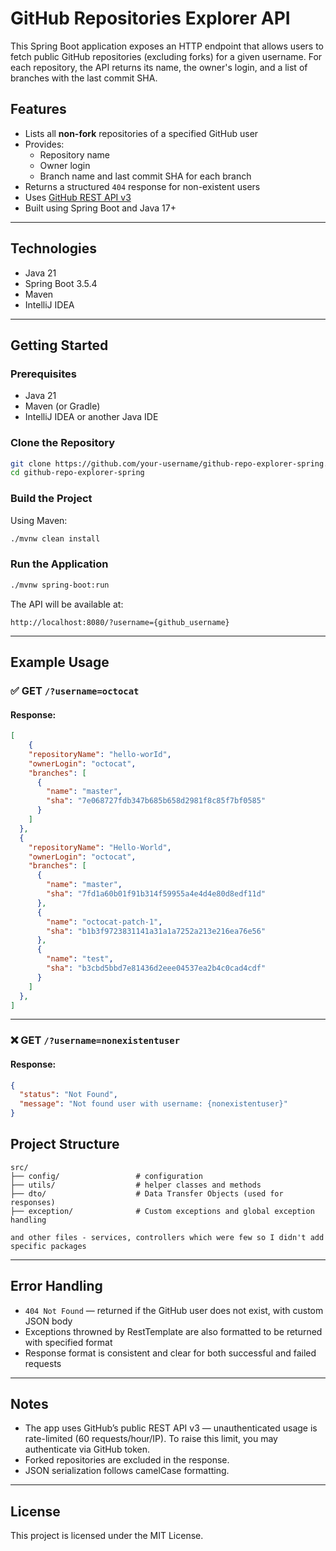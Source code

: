 # GitHub Repositories Explorer API

This Spring Boot application exposes an HTTP endpoint that allows users to fetch public GitHub repositories (excluding forks) for a given username. For each repository, the API returns its name, the owner's login, and a list of branches with the last commit SHA.

## Features

- Lists all **non-fork** repositories of a specified GitHub user
- Provides:
  - Repository name
  - Owner login
  - Branch name and last commit SHA for each branch
- Returns a structured `404` response for non-existent users
- Uses [GitHub REST API v3](https://developer.github.com/v3/)
- Built using Spring Boot and Java 17+

---

## Technologies

- Java 21
- Spring Boot 3.5.4 
- Maven 
- IntelliJ IDEA

---

## Getting Started

### Prerequisites

- Java 21
- Maven (or Gradle)
- IntelliJ IDEA or another Java IDE

### Clone the Repository

```bash
git clone https://github.com/your-username/github-repo-explorer-spring.git
cd github-repo-explorer-spring
```

### Build the Project

Using Maven:

```bash
./mvnw clean install
```

### Run the Application

```bash
./mvnw spring-boot:run
```

The API will be available at:

```
http://localhost:8080/?username={github_username}
```

---

## Example Usage

### ✅ GET `/?username=octocat`

#### Response:
```json
[
    {
    "repositoryName": "hello-worId",
    "ownerLogin": "octocat",
    "branches": [
      {
        "name": "master",
        "sha": "7e068727fdb347b685b658d2981f8c85f7bf0585"
      }
    ]
  },
  {
    "repositoryName": "Hello-World",
    "ownerLogin": "octocat",
    "branches": [
      {
        "name": "master",
        "sha": "7fd1a60b01f91b314f59955a4e4d4e80d8edf11d"
      },
      {
        "name": "octocat-patch-1",
        "sha": "b1b3f9723831141a31a1a7252a213e216ea76e56"
      },
      {
        "name": "test",
        "sha": "b3cbd5bbd7e81436d2eee04537ea2b4c0cad4cdf"
      }
    ]
  },
]
```

---

### ❌ GET `/?username=nonexistentuser`

#### Response:
```json
{
  "status": "Not Found",
  "message": "Not found user with username: {nonexistentuser}"
}
```

## Project Structure

```
src/
├── config/                 # configuration
├── utils/                  # helper classes and methods
├── dto/                    # Data Transfer Objects (used for responses)
├── exception/              # Custom exceptions and global exception handling

and other files - services, controllers which were few so I didn't add specific packages

```

---

## Error Handling

- `404 Not Found` — returned if the GitHub user does not exist, with custom JSON body
- Exceptions throwned by RestTemplate are also formatted to be returned with specified format
- Response format is consistent and clear for both successful and failed requests

---

## Notes

- The app uses GitHub’s public REST API v3 — unauthenticated usage is rate-limited (60 requests/hour/IP). To raise this limit, you may authenticate via GitHub token.
- Forked repositories are excluded in the response.
- JSON serialization follows camelCase formatting.

---

## License

This project is licensed under the MIT License.
